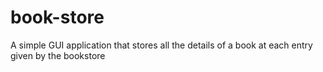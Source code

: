 # book-store
A simple GUI application that stores all the details of a book at each entry given by the bookstore
